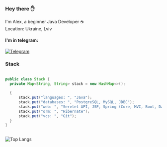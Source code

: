 <h3> Hey there ✋</h3>

I'm Alex, a beginner Java Developer ☕️<br>
Location: Ukraine, Lviv

<h4> I'm in telegram:</h4>

[![Telegram](https://img.shields.io/badge/Telegram-blue.svg?style=flat-square&logo=telegram)](https://t.me/akira_7)
  
<div>

  <h3> Stack </h3>

  ```java
  ​
public class Stack {
    private Map<String, String> stack = new HashMap<>();
    
    {
        stack.put("languages: ", "Java");
        stack.put("databases: ", "PostgreSQL, MySQL, JDBC");
        stack.put("web: ", "Servlet API, JSP, Spring (Core, MVC, Boot, Data, Security)");
        stack.put("orm: ", "Hibernate");
        stack.put("vcs: ", "Git");
    }
}
  ​
  ```
</div>

![Top Langs](https://github-readme-stats.vercel.app/api/top-langs/?username=overpathz&layout=compact)
